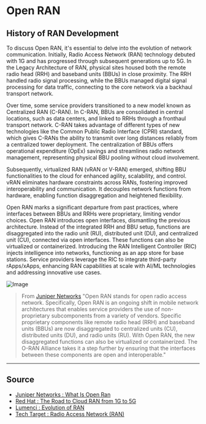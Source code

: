 # Open RAN

## History of RAN Development

To discuss Open RAN, it's essential to delve into the evolution of network communication. Initially, Radio Access Network (RAN) technology debuted with 1G and has progressed through subsequent generations up to 5G. In the Legacy Architecture of RAN, physical sites housed both the remote radio head (RRH) and baseband units (BBUs) in close proximity. The RRH handled radio signal processing, while the BBUs managed digital signal processing for data traffic, connecting to the core network via a backhaul transport network.

Over time, some service providers transitioned to a new model known as Centralized RAN (C-RAN). In C-RAN, BBUs are consolidated in central locations, such as data centers, and linked to RRHs through a fronthaul transport network. C-RAN takes advantage of different types of new technologies like the Common Public Radio Interface (CPRI) standard, which gives C-RANs the ability to transmit over long distances reliably from a centralized tower deployment. The centralization of BBUs offers operational expenditure (OpEx) savings and streamlines radio network management, representing physical BBU pooling without cloud involvement.

Subsequently, virtualized RAN (vRAN or V-RAN) emerged, shifting BBU functionalities to the cloud for enhanced agility, scalability, and control. vRAN eliminates hardware constraints across RANs, fostering improved interoperability and communication. It decouples network functions from hardware, enabling function disaggregation and heightened flexibility.

Open RAN marks a significant departure from past practices, where interfaces between BBUs and RRHs were proprietary, limiting vendor choices. Open RAN introduces open interfaces, dismantling the previous architecture. Instead of the integrated RRH and BBU setup, functions are disaggregated into the radio unit (RU), distributed unit (DU), and centralized unit (CU), connected via open interfaces. These functions can also be virtualized or containerized. Introducing the RAN Intelligent Controller (RIC) injects intelligence into networks, functioning as an app store for base stations. Service providers leverage the RIC to integrate third-party rApps/xApps, enhancing RAN capabilities at scale with AI/ML technologies and addressing innovative use cases.

![Image](https://juniper-prod.scene7.com/is/image/junipernetworks/dgm-1200x575_what-is-O-RAN-fig-1-12JAN22?wid=1750&dpr=off)


> From [Juniper Networks](https://www.juniper.net/us/en/research-topics/what-is-open-ran.html) "Open RAN stands for open radio access network. Specifically, Open RAN is an ongoing shift in mobile network architectures that enables service providers the use of non-proprietary subcomponents from a variety of vendors. Specific proprietary components like remote radio head (RRH) and baseband units (BBUs) are now disaggregated to centralized units (CU), distributed units (DU), and radio units (RU). With Open RAN, the new disaggregated functions can also be virtualized or containerized. The O-RAN Alliance takes it a step further by ensuring that the interfaces between these components are open and interoperable."



---
## Source
* [Juniper Networks : What Is Open Ran](https://www.juniper.net/us/en/research-topics/what-is-open-ran.html)
* [Red Hat : The Road to Cloud RAN from 1G to 5G](https://www.redhat.com/architect/mobile-architecture-cloud-ran)
* [Lumenci : Evolution of RAN](https://www.lumenci.com/research-articles/evolution-of-ran-the-road-from-1g-to-5g)
* [Tech Target : Radio Access Network (RAN)](https://www.techtarget.com/searchnetworking/definition/radio-access-network-RAN)


